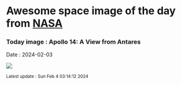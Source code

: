 
# Awesome space image of the day from [NASA](https://api.nasa.gov/)

### Today image : Apollo 14: A View from Antares
Date : 2024-02-03

![](https://apod.nasa.gov/apod/image/2402/a14pan9335-43emj_900.jpg)

<small>Latest update : Sun Feb  4 03:14:12 2024</small>
        